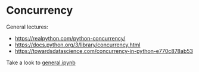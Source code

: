 # Concurrency

General lectures:
- https://realpython.com/python-concurrency/
- https://docs.python.org/3/library/concurrency.html
- https://towardsdatascience.com/concurrency-in-python-e770c878ab53

Take a look to [general.ipynb](./general.ipynb)
